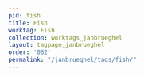 ```yaml
---
pid: fish
title: Fish
worktag: Fish
collection: worktags_janbrueghel
layout: tagpage_janbrueghel
order: '062'
permalink: "/janbrueghel/tags/fish/"
---
```

